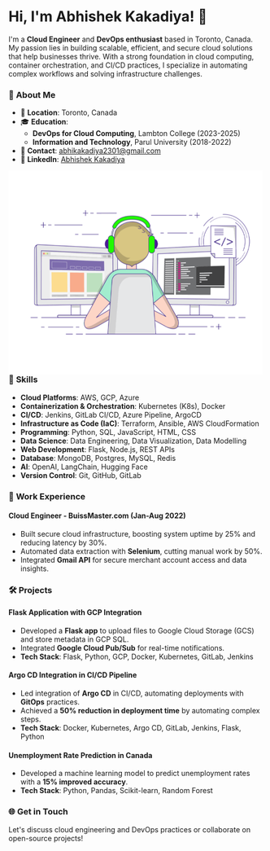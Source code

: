 # Hi, I'm Abhishek Kakadiya! 👋

I'm a **Cloud Engineer** and **DevOps enthusiast** based in Toronto, Canada. My passion lies in building scalable, efficient, and secure cloud solutions that help businesses thrive. With a strong foundation in cloud computing, container orchestration, and CI/CD practices, I specialize in automating complex workflows and solving infrastructure challenges.

### 🌟 **About Me**
- 📍 **Location**: Toronto, Canada
- 🎓 **Education**: 
  - **DevOps for Cloud Computing**, Lambton College (2023-2025)
  - **Information and Technology**, Parul University (2018-2022)
- 📧 **Contact**: [abhikakadiya2301@gmail.com](mailto:abhikakadiya2301@gmail.com)
- 💼 **LinkedIn**: [Abhishek Kakadiya](https://www.linkedin.com/in/abhishek-kakadiya-2243971a5/)

<img src="https://raw.githubusercontent.com/devSouvik/devSouvik/master/gif3.gif" alt="Coding GIF" style="float: left;" width="500" height="400">

### 🚀 **Skills**
- **Cloud Platforms**: AWS, GCP, Azure
- **Containerization & Orchestration**: Kubernetes (K8s), Docker
- **CI/CD**: Jenkins, GitLab CI/CD, Azure Pipeline, ArgoCD
- **Infrastructure as Code (IaC)**: Terraform, Ansible, AWS CloudFormation
- **Programming**: Python, SQL, JavaScript, HTML, CSS
- **Data Science**: Data Engineering, Data Visualization, Data Modelling
- **Web Development**: Flask, Node.js, REST APIs
- **Database**: MongoDB, Postgres, MySQL, Redis
- **AI**: OpenAI, LangChain, Hugging Face
- **Version Control**: Git, GitHub, GitLab

### 💼 **Work Experience**
#### **Cloud Engineer** - BuissMaster.com (Jan-Aug 2022)
- Built secure cloud infrastructure, boosting system uptime by 25% and reducing latency by 30%.
- Automated data extraction with **Selenium**, cutting manual work by 50%.
- Integrated **Gmail API** for secure merchant account access and data insights.

### 🛠 **Projects**
#### **Flask Application with GCP Integration**
- Developed a **Flask app** to upload files to Google Cloud Storage (GCS) and store metadata in GCP SQL.
- Integrated **Google Cloud Pub/Sub** for real-time notifications.
- **Tech Stack**: Flask, Python, GCP, Docker, Kubernetes, GitLab, Jenkins

#### **Argo CD Integration in CI/CD Pipeline**
- Led integration of **Argo CD** in CI/CD, automating deployments with **GitOps** practices.
- Achieved a **50% reduction in deployment time** by automating complex steps.
- **Tech Stack**: Docker, Kubernetes, Argo CD, GitLab, Jenkins, Flask, Python

#### **Unemployment Rate Prediction in Canada**
- Developed a machine learning model to predict unemployment rates with a **15% improved accuracy**.
- **Tech Stack**: Python, Pandas, Scikit-learn, Random Forest

### 🌐 **Get in Touch**
Let's discuss cloud engineering and DevOps practices or collaborate on open-source projects!

